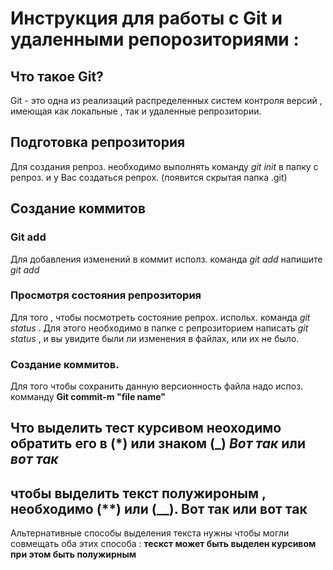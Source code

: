 # Инструкция для работы с Git и удаленными репорозиториями :

## Что такое Git?

Git - это одна из реализаций распределенных систем контроля версий , имеющая как локальные , так и удаленные репрозитории.

## Подготовка репрозитория

Для создания репроз. необходимо выполнять команду _git init_ в папку с репроз. и у Вас создаться репрох. (появится скрытая папка .git)

## Создание коммитов

### Git add

Для добавления изменений в коммит исполз. команда _git add_ напишите _git add <file name>_

### Просмотря состояния репрозитория

Для того , чтобы посмотреть состояние репрох. испольх. команда _git status_ . Для этого необходимо в папке с репрозиторием написать _git status_ , и вы увидите были ли изменения в файлах, или их не было.

### Создание коммитов.

Для того чтобы сохранить данную версионность файла надо испоз. комманду **Git commit-m "file name"**

## Что выделить тест курсивом неоходимо обратить его в (*) или знаком (_) *Вот так* или _вот так_

## чтобы выделить текст полужироным , необходимо (**) или (__). **Вот так** или __вот так__

Альтернативные способы выделения текста нужны чтобы могли совмещать оба этих способа : __тескст может быть выделен курсивом при этом быть **полужирным**__